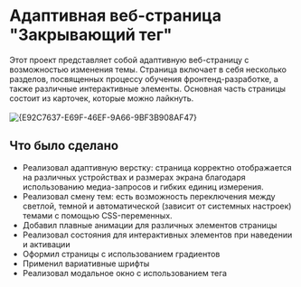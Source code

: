 # Адаптивная веб-страница "Закрывающий тег"
Этот проект представляет собой адаптивную веб-страницу с возможностью изменения темы. Страница включает в себя несколько разделов, посвященных процессу обучения фронтенд-разработке, а также различные интерактивные элементы. Основная часть страницы состоит из карточек, которые можно лайкнуть.
<br><br>
![{E92C7637-E69F-46EF-9A66-9BF3B908AF47}](https://github.com/user-attachments/assets/a981633b-0f0f-4981-b95b-1d85f6e2dff5)
## Что было сделано
- Реализовал адаптивную верстку: страница корректно отображается на различных устройствах и размерах экрана благодаря использованию медиа-запросов и гибких единиц измерения.
- Реализовал смену тем: есть возможность переключения между светлой, темной и автоматической (зависит от системных настроек) темами с помощью CSS-переменных.
- Добавил плавные анимации для различных элементов страницы
- Реализовал состояния для интерактивных элементов при наведении и активации
- Оформил страницы с использованием градиентов
- Применил вариативные шрифты
- Реализовал модальное окно с использованием тега <dialog>
